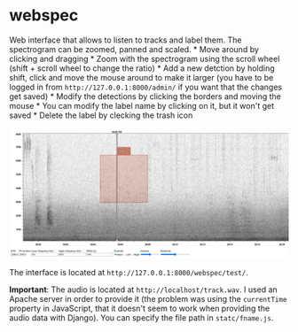 # webspec

Web interface that allows to listen to tracks and label them. The spectrogram can be zoomed, panned and scaled.
    * Move around by clicking and dragging
    * Zoom with the spectrogram using the scroll wheel (shift + scroll wheel to change the ratio)
    * Add a new detction by holding shift, click and move the mouse around to make it larger (you have to be logged in from `http://127.0.0.1:8000/admin/` if you want that the changes get saved)
    * Modify the detections by clicking the borders and moving the mouse
    * You can modify the label name by clicking on it, but it won't get saved
    * Delete the label by clecking the trash icon

![Screenshot](https://github.com/plaf2000/webspec/blob/master/screenshot.jpeg)

The interface is located at `http://127.0.0.1:8000/webspec/test/`.

**Important**: The audio is located at `http://localhost/track.wav`. I used an Apache server in order to provide it (the problem was using the `currentTime` property in JavaScript, that it doesn't seem to work when providing the audio data with Django). You can specify the file path in `statc/fname.js`.